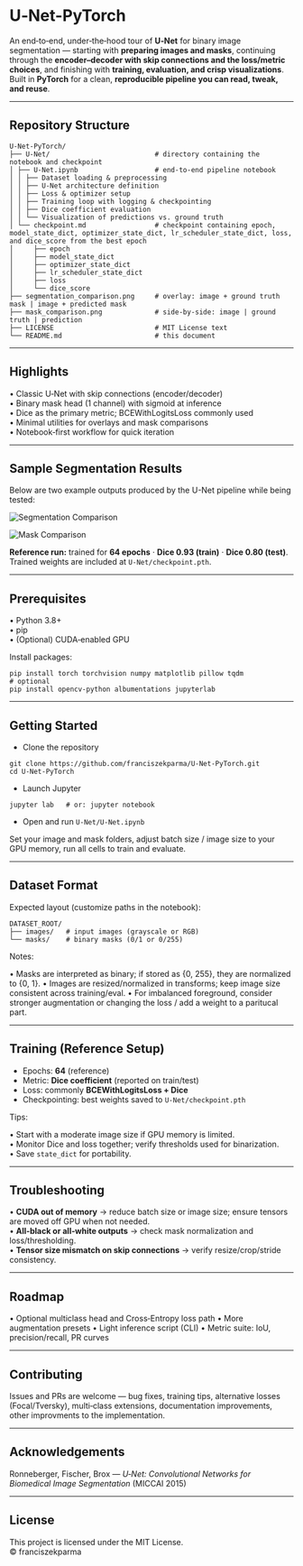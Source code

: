 # U‑Net-PyTorch

An end‑to‑end, under‑the‑hood tour of **U‑Net** for binary image segmentation — starting with **preparing images and masks**, continuing through the **encoder–decoder with skip connections and the loss/metric choices**, and finishing with **training, evaluation, and crisp visualizations**. Built in **PyTorch** for a clean, **reproducible pipeline you can read, tweak, and reuse**.

---

## Repository Structure

```
U‑Net‑PyTorch/
├── U‑Net/                          # directory containing the notebook and checkpoint
│ ├── U‑Net.ipynb                   # end‑to‑end pipeline notebook
│ │ ├── Dataset loading & preprocessing
│ │ ├── U‑Net architecture definition
│ │ ├── Loss & optimizer setup
│ │ ├── Training loop with logging & checkpointing
│ │ ├── Dice coefficient evaluation
│ │ └── Visualization of predictions vs. ground truth
│ └── checkpoint.md                 # checkpoint containing epoch, model_state_dict, optimizer_state_dict, lr_scheduler_state_dict, loss, and dice_score from the best epoch
│     ├── epoch                      
│     ├── model_state_dict         
│     ├── optimizer_state_dict      
│     ├── lr_scheduler_state_dict  
│     ├── loss                      
│     └── dice_score                
├── segmentation_comparison.png     # overlay: image + ground truth mask | image + predicted mask
├── mask_comparison.png             # side‑by‑side: image | ground truth | prediction
├── LICENSE                         # MIT License text
└── README.md                       # this document
```

---

## Highlights

• Classic U‑Net with skip connections (encoder/decoder)  
• Binary mask head (1 channel) with sigmoid at inference  
• Dice as the primary metric; BCEWithLogitsLoss commonly used  
• Minimal utilities for overlays and mask comparisons  
• Notebook‑first workflow for quick iteration  

---

## Sample Segmentation Results

Below are two example outputs produced by the U-Net pipeline while being tested:

![Segmentation Comparison]([https://github.com/franciszekparma/YOLOv1-PyTorch/blob/57fb191d9d4beee2dbec3a4bef721fbcf873ea2c/sheep.png](https://github.com/franciszekparma/U-Net-PyTorch/blob/main/segmentation_comparison.png?raw=true))

![Mask Comparison]([https://github.com/franciszekparma/YOLOv1-PyTorch/blob/57fb191d9d4beee2dbec3a4bef721fbcf873ea2c/biker.png](https://github.com/franciszekparma/U-Net-PyTorch/blob/main/mask_comparison.png?raw=true))

**Reference run:** trained for **64 epochs** 
· **Dice 0.93 (train)** 
· **Dice 0.80 (test)**.
Trained weights are included at `U‑Net/checkpoint.pth`.

---

## Prerequisites

• Python 3.8+  
• pip  
• (Optional) CUDA‑enabled GPU  

Install packages:

```
pip install torch torchvision numpy matplotlib pillow tqdm
# optional
pip install opencv-python albumentations jupyterlab
```

---

## Getting Started

* Clone the repository  

```
git clone https://github.com/franciszekparma/U-Net-PyTorch.git
cd U-Net-PyTorch
```

* Launch Jupyter  

```
jupyter lab   # or: jupyter notebook
```

* Open and run `U‑Net/U‑Net.ipynb`

Set your image and mask folders, adjust batch size / image size to your GPU memory, run all cells to train and evaluate.

---

## Dataset Format

Expected layout (customize paths in the notebook):

```
DATASET_ROOT/
├── images/   # input images (grayscale or RGB)
└── masks/    # binary masks (0/1 or 0/255)
```

Notes:

• Masks are interpreted as binary; if stored as {0, 255}, they are normalized to {0, 1}.
• Images are resized/normalized in transforms; keep image size consistent across training/eval.
• For imbalanced foreground, consider stronger augmentation or changing the loss / add a weight to a paritucal part.

---

## Training (Reference Setup)

* Epochs: **64** (reference)
* Metric: **Dice coefficient** (reported on train/test)
* Loss: commonly **BCEWithLogitsLoss + Dice**
* Checkpointing: best weights saved to `U‑Net/checkpoint.pth`  

Tips:

• Start with a moderate image size if GPU memory is limited.  
• Monitor Dice and loss together; verify thresholds used for binarization.  
• Save `state_dict` for portability.  

---

## Troubleshooting

• **CUDA out of memory** → reduce batch size or image size; ensure tensors are moved off GPU when not needed.  
• **All‑black or all‑white outputs** → check mask normalization and loss/thresholding.  
• **Tensor size mismatch on skip connections** → verify resize/crop/stride consistency. 

---

## Roadmap

• Optional multiclass head and Cross‑Entropy loss path
• More augmentation presets
• Light inference script (CLI)
• Metric suite: IoU, precision/recall, PR curves

---

## Contributing

Issues and PRs are welcome — bug fixes, training tips, alternative losses (Focal/Tversky), multi‑class extensions, documentation improvements, other improvments to the implementation.

---

## Acknowledgements

Ronneberger, Fischer, Brox — *U‑Net: Convolutional Networks for Biomedical Image Segmentation* (MICCAI 2015)

---

## License

This project is licensed under the MIT License.  
© franciszekparma  
